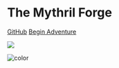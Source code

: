 # **The Mythril Forge**

[GitHub](https://github.com/noltron000/mythril-forge/)
[Begin Adventure](#welcome-traveler)

![](/images/slanted-gradient.svg)

![color](#f0f0f0)